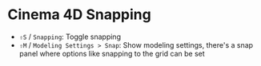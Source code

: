 # Cinema 4D Snapping

- `⇧S` / `Snapping`: Toggle snapping
- `⇧M` / `Modeling Settings > Snap`: Show modeling settings, there's a snap panel where options like snapping to the grid can be set
